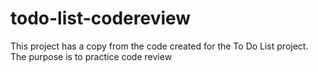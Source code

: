 # todo-list-codereview

This project has a copy from the code created for the To Do List project. The purpose is to practice code review